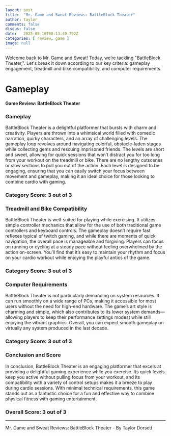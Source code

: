 ```yaml
---
layout: post
title:  "Mr. Game and Sweat Reviews: BattleBlock Theater"
author: taylor
comments: false
disqus: false
date:   2025-08-10T00:13:40.792Z
categories: [ review, game ]
image: null
---
```


Welcome back to Mr. Game and Sweat! Today, we’re tackling "BattleBlock Theater,". Let's break it down according to our key criteria: gameplay engagement, treadmill and bike compatibility, and computer requirements.

# Gameplay

**Game Review: BattleBlock Theater**

### Gameplay  
BattleBlock Theater is a delightful platformer that bursts with charm and creativity. Players are thrown into a whimsical world filled with comedic narration, quirky characters, and an array of challenging levels. The gameplay loop revolves around navigating colorful, obstacle-laden stages while collecting gems and rescuing imprisoned friends. The levels are short and sweet, allowing for quick sessions that won’t distract you for too long from your workout on the treadmill or bike. There are no lengthy cutscenes or slow sections to pull you out of the action. Each level is designed to be engaging, ensuring that you can easily switch your focus between movement and gameplay, making it an ideal choice for those looking to combine cardio with gaming.  

### Category Score: 3 out of 3

### Treadmill and Bike Compatibility  
BattleBlock Theater is well-suited for playing while exercising. It utilizes simple controller mechanics that allow for the use of both traditional game controllers and keyboard controls. The gameplay doesn’t require fast reflexes typical of twitch gaming, and while there are moments of quick navigation, the overall pace is manageable and forgiving. Players can focus on running or cycling at a steady pace without feeling overwhelmed by the action on-screen. You’ll find that it’s easy to maintain your rhythm and focus on your cardio workout while enjoying the playful antics of the game.  

### Category Score: 3 out of 3

### Computer Requirements  
BattleBlock Theater is not particularly demanding on system resources. It can run smoothly on a wide range of PCs, making it accessible for most users without the need for high-end hardware. The game’s art style is charming and simple, which also contributes to its lower system demands—allowing players to keep their performance settings modest while still enjoying the vibrant graphics. Overall, you can expect smooth gameplay on virtually any system produced in the last decade.  

### Category Score: 3 out of 3

### Conclusion and Score  
In conclusion, BattleBlock Theater is an engaging platformer that excels at providing a delightful gaming experience while you exercise. Its quick levels keep you active without pulling focus from your workout, and its compatibility with a variety of control setups makes it a breeze to play during cardio sessions. With minimal technical requirements, this game stands out as a fantastic choice for a fun and effective way to combine physical fitness with gaming entertainment.  

### Overall Score: 3 out of 3

---

Mr. Game and Sweat Reviews: BattleBlock Theater - By Taylor Dorsett
